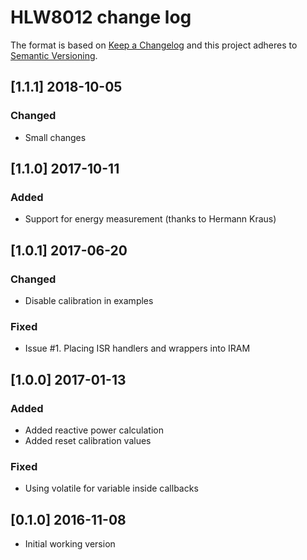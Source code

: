 # HLW8012 change log

The format is based on [Keep a Changelog](http://keepachangelog.com/)
and this project adheres to [Semantic Versioning](http://semver.org/).

## [1.1.1] 2018-10-05
### Changed
- Small changes

## [1.1.0] 2017-10-11
### Added
- Support for energy measurement (thanks to Hermann Kraus)

## [1.0.1] 2017-06-20
### Changed
- Disable calibration in examples

### Fixed
- Issue #1. Placing ISR handlers and wrappers into IRAM

## [1.0.0] 2017-01-13
### Added
- Added reactive power calculation
- Added reset calibration values

### Fixed
- Using volatile for variable inside callbacks

## [0.1.0] 2016-11-08
- Initial working version
